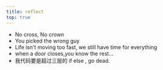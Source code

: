 ```yaml
---
title: reflect
top: true
---
```



- No cross, No crown
- You picked the wrong guy
- Life isn't moving too fast, we still have time for everything
- when a door closes,you know the rest...
- 我代码要是超过三层的 if else , go dead.
<!--more--->
